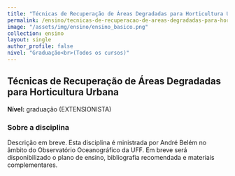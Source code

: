 ```yaml
---
title: "Técnicas de Recuperação de Áreas Degradadas para Horticultura Urbana"
permalink: /ensino/tecnicas-de-recuperacao-de-areas-degradadas-para-horticultura-urbana/
image: "/assets/img/ensino/ensino_basico.png"
collection: ensino
layout: single
author_profile: false
nivel: "Graduação<br>(Todos os cursos)"
---
```


## Técnicas de Recuperação de Áreas Degradadas para Horticultura Urbana

**Nível:** graduação (EXTENSIONISTA)  


### Sobre a disciplina

Descrição em breve. Esta disciplina é ministrada por André Belém no âmbito do Observatório Oceanográfico da UFF. Em breve será disponibilizado o plano de ensino, bibliografia recomendada e materiais complementares.
